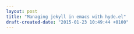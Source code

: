 ```yaml
---
layout: post
title: "Managing jekyll in emacs with hyde.el"
draft-created-date: "2015-01-23 10:49:44 +0100"
---
```

